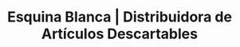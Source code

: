 ---
title: "Esquina Blanca | Distribuidora de Artículos Descartables"
url: /maipu/esquina-blanca-distribuidora-de-articulos-descartables/
shop: mayorista
---